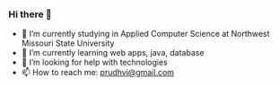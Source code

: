 ### Hi there 👋
- 🔭 I’m currently studying in Applied Computer Science at Northwest Missouri State University
- 🌱 I’m currently learning web apps, java, database
- 🤔 I’m looking for help with technologies
- 📫 How to reach me: prudhvi@gmail.com

<!--
**prudhvichigurupati/prudhvichigurupati** is a ✨ _special_ ✨ repository because its `README.md` (this file) appears on your GitHub profile.

Here are some ideas to get you started:

- 🔭 I’m currently working on ...
- 🌱 I’m currently learning ...
- 👯 I’m looking to collaborate on ...
- 🤔 I’m looking for help with ...
- 💬 Ask me about ...
- 📫 How to reach me: ...
- 😄 Pronouns: ...
- ⚡ Fun fact: ...
-->
